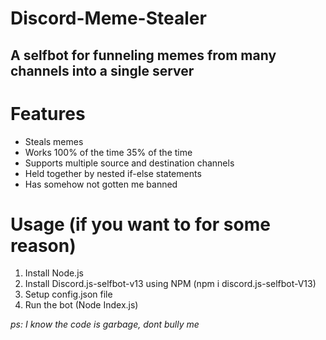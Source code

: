 # Discord-Meme-Stealer
## A selfbot for funneling memes from many channels into a single server

# Features
* Steals memes
* Works 100% of the time 35% of the time
* Supports multiple source and destination channels
* Held together by nested if-else statements
* Has somehow not gotten me banned

# Usage (if you want to for some reason)
1. Install Node.js
2. Install Discord.js-selfbot-v13 using NPM (npm i discord.js-selfbot-V13)
3. Setup config.json file
4. Run the bot (Node Index.js)

*ps: I know the code is garbage, dont bully me*
